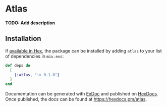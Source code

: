 # Atlas

**TODO: Add description**

## Installation

If [available in Hex](https://hex.pm/docs/publish), the package can be installed
by adding `atlas` to your list of dependencies in `mix.exs`:

```elixir
def deps do
  [
    {:atlas, "~> 0.1.0"}
  ]
end
```

Documentation can be generated with [ExDoc](https://github.com/elixir-lang/ex_doc)
and published on [HexDocs](https://hexdocs.pm). Once published, the docs can
be found at <https://hexdocs.pm/atlas>.

